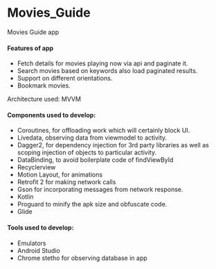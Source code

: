 # Movies_Guide
Movies Guide app

#### Features of app ####
- Fetch details for movies playing now via api and paginate it.
- Search movies based on keywords also load paginated results.
- Support on different orientations.
- Bookmark movies.

Architecture used: MVVM

#### Components used to develop: ####
-  Coroutines, for offloading work which will certainly block UI.
- Livedata, observing data from viewmodel to activity.
- Dagger2, for dependency injection for 3rd party libraries as well as scoping injection of objects to particular activity.
- DataBinding, to avoid boilerplate code of findViewById
- Recyclerview
- Motion Layout, for animations
- Retrofit 2 for making network calls
- Gson for incorporating messages from network response.
- Kotlin
- Proguard to minify the apk size and obfuscate code.
- Glide

#### Tools used to develop: ####
- Emulators
- Android Studio
- Chrome stetho for observing database in app







